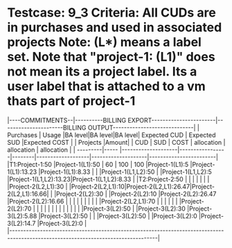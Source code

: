 Testcase: 9_3
Criteria: All CUDs are in purchases and used in associated projects
Note: (L*) means a label set. Note that "project-1: (L1)" does not mean its a project label. 
Its a user label that is attached to a vm thats part of project-1
========


|----COMMITMENTS--|----------BILLING EXPORT-----------------------|----------------------BILLING OUTPUT-----------------------------|
|     Purchases   |     Usage          |BA level|BA level|BA level| Expected CUD      |  Expected SUD        |Expected COST         |
| Projects |Amount|                    |  CUD   |  SUD   | COST   |  allocation       |   allocation         | allocation           |
| ---------|----- |--------------------|-----------------|--------|-------------------|--------------------|------------------------|
|T1:Project-1:50  |Project-1(L1):50    |   60   |  100   |  100   |Project-1(L1):5    |Project-1(L1):13.23   |Project-1(L1):8.33    |
|                 |Project-1(L1,L2):50 |                          |Project-1(L1,L2):5 |Project-1(L1,L2):13.23|Project-1(L1,L2):8.33 |
|T2:Project-2:50  |                    |                          |                   |                      |                      |
|                 |Project-2(L2,L1):30 |                          |Project-2(L2,L1):10|Project-2(L2,L1):26.47|Project-2(L2,L1):16.66|
|                 |Project-2(L2):30    |                          |Project-2(L2):10   |Project-2(L2):26.47   |Project-2(L2):16.66   |
|                 |                    |                          |                   |                      |                      |
|                 |Project-2(L2,L1):70 |                          |                   |                      |                      |
|                 |Project-2(L2):70    |                          |                   |                      |                      |
|                 |                    |                          |                   |                      |                      |
|                 |Project-3(L2):50    |                          |Project-3(L2):30   |Project-3(L2):5.88    |Project-3(L2):50      |
|                 |Project-3(L2):50    |                          |Project-3(L2):0    |Project-3(L2):14.7    |Project-3(L2):0       |   
|-----------------------------------------------------------------------------------------------------------------------------------|

